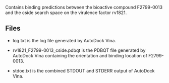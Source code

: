Contains binding predictions between the bioactive compound F2799-0013 and the cside search space on the virulence factor rv1821.

## Files

- log.txt is the log file generated by AutoDock Vina.

- rv1821_F2799-0013_cside.pdbqt is the PDBQT file generated by AutoDock Vina containing the orientation and binding location of F2799-0013.

- stdoe.txt is the combined STDOUT and STDERR output of AutoDock Vina.

